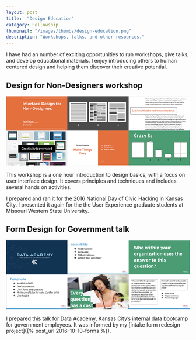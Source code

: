 ```yaml
---
layout: post
title:  "Design Education"
category: Fellowship
thumbnail: "/images/thumbs/design-education.png"
description: "Workshops, talks, and other resources."
---
```


I have had an number of exciting opportunities to run workshops, give talks, and develop educational materials. I enjoy introducing others to human centered design and helping them discover their creative potential.

## Design for Non-Designers workshop
![Sample slides](/images/talks/DesignForNonDesigners.png)

This workshop is a one hour introduction to design basics, with a focus on user interface design. It covers principles and techniques and includes several hands on activities. 

I prepared and ran it for the 2016 National Day of Civic Hacking in Kansas City. I presented it again for the the User Experience graduate students at Missouri Western State University.

## Form Design for Government talk
![Sample slides](/images/talks/FormDesign.png)

I prepared this talk for Data Academy, Kansas City’s internal data bootcamp for government employees. It was informed by my [intake form redesign project]({% post_url 2016-10-10-forms %}).
